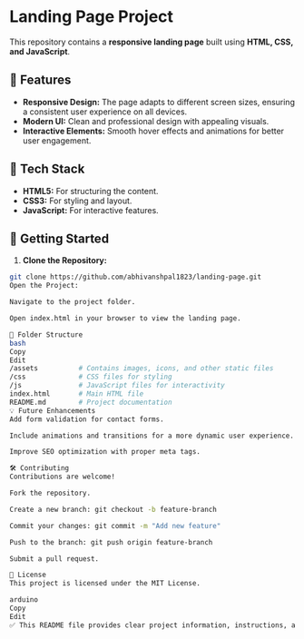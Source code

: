 # Landing Page Project

This repository contains a **responsive landing page** built using **HTML, CSS, and JavaScript**.

## 📌 Features
- **Responsive Design:** The page adapts to different screen sizes, ensuring a consistent user experience on all devices.  
- **Modern UI:** Clean and professional design with appealing visuals.  
- **Interactive Elements:** Smooth hover effects and animations for better user engagement.  

## 🔧 Tech Stack
- **HTML5:** For structuring the content.  
- **CSS3:** For styling and layout.  
- **JavaScript:** For interactive features.  

## 🚀 Getting Started
1. **Clone the Repository:**  
```bash
git clone https://github.com/abhivanshpal1823/landing-page.git
Open the Project:

Navigate to the project folder.

Open index.html in your browser to view the landing page.

📂 Folder Structure
bash
Copy
Edit
/assets          # Contains images, icons, and other static files  
/css             # CSS files for styling  
/js              # JavaScript files for interactivity  
index.html       # Main HTML file  
README.md        # Project documentation  
💡 Future Enhancements
Add form validation for contact forms.

Include animations and transitions for a more dynamic user experience.

Improve SEO optimization with proper meta tags.

🛠️ Contributing
Contributions are welcome!

Fork the repository.

Create a new branch: git checkout -b feature-branch

Commit your changes: git commit -m "Add new feature"

Push to the branch: git push origin feature-branch

Submit a pull request.

📄 License
This project is licensed under the MIT License.

arduino
Copy
Edit
✅ This README file provides clear project information, instructions, and guidelines. Let me know if you want any modifications or additional sections.








